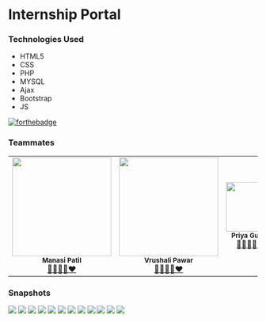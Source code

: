 # Internship Portal

### Technologies Used

- HTML5
- CSS
- PHP
- MYSQL
- Ajax
- Bootstrap
- JS

[![forthebadge](https://forthebadge.com/images/badges/built-with-love.svg)](https://github.com/itsmnsi/Internship-Portal)

### Teammates
<table>
	<tr>
		<td align="center"><img src="https://github.com/itsmnsi/Internship-Portal/blob/main/img/manasi.JPG"  width=200px;"><br /><sub><b>Manasi Patil</b></sub><br/><a href="https://github.com/itsmnsi">🧠👨‍💻🚀❤️</a></td>
		<td align="center"><img src="https://github.com/itsmnsi/Internship-Portal/blob/main/img/vrushali.jpg"  width=200px;"><br /><sub><b>Vrushali Pawar</b></sub><br/><a href="https://github.com/Vrushali0203">🧠👨‍💻🚀❤️</a></td>
		<td align="center"><img src="https://github.com/itsmnsi/Internship-Portal/blob/main/img/priya.jpg"  width=100px;"><br /><sub><b>Priya Gunjal</b></sub><br/><a href="https://github.com/PRIYA0609">🧠👨‍💻🚀❤️</a></td>
	</tr>				
</table>


### Snapshots

![](https://github.com/itsmnsi/Internship-Portal/blob/main/img/1.png)
![](https://github.com/itsmnsi/Internship-Portal/blob/main/img/2.png)
![](https://github.com/itsmnsi/Internship-Portal/blob/main/img/3.png)
![](https://github.com/itsmnsi/Internship-Portal/blob/main/img/4.png)
![](https://github.com/itsmnsi/Internship-Portal/blob/main/img/5.PNG)
![](https://github.com/itsmnsi/Internship-Portal/blob/main/img/6.PNG)
![](https://github.com/itsmnsi/Internship-Portal/blob/main/img/7.png)
![](https://github.com/itsmnsi/Internship-Portal/blob/main/img/8.png)
![](https://github.com/itsmnsi/Internship-Portal/blob/main/img/9.png)
![](https://github.com/itsmnsi/Internship-Portal/blob/main/img/10.png)
![](https://github.com/itsmnsi/Internship-Portal/blob/main/img/11.png)
![](https://github.com/itsmnsi/Internship-Portal/blob/main/img/12.png)







